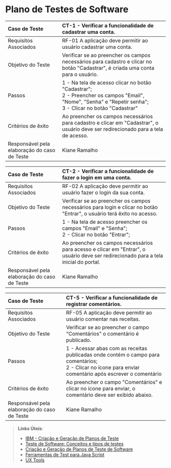 # Plano de Testes de Software

|Caso de Teste    | CT-1 - Verificar a funcionalidade de cadastrar uma conta. |
|:---|:---|
| Requisitos Associados | RF-01	A aplicação deve permitir ao usuário cadastrar uma conta. |
| Objetivo do Teste | Verificar se ao preencher os campos necessários para cadastro e clicar no botão "Cadastrar", é criada uma conta para o usuário. |
| Passos | 1 - Na tela de acesso clicar no botão "Cadastrar";<br> 2 - Preencher os campos "Email", "Nome", "Senha" e "Repetir senha";<br> 3 - Clicar no botão "Cadastrar"|
| Critérios de êxito | Ao preencher os campos necessários para cadastro e clicar em "Cadastrar", o usuário deve ser redirecionado para a tela de acesso.|
| Responsável pela elaboração do caso de Teste | Kiane Ramalho |

|Caso de Teste    | CT-2 - Verificar a funcionalidade de fazer o login em uma conta. |
|:---|:---|
| Requisitos Associados | RF-02	A aplicação deve permitir ao usuário fazer o login da sua conta. |
| Objetivo do Teste | Verificar se ao preencher os campos necessários para login e clicar no botão "Entrar", o usuário terá êxito no acesso. |
| Passos | 1 - Na tela de acesso preencher os campos "Email" e "Senha";<br> 2 - Clicar no botão "Entrar";<br> |
| Critérios de êxito | Ao preencher os campos necessários para acesso e clicar em "Entrar", o usuário deve ser redirecionado para a tela inicial do portal.|
| Responsável pela elaboração do caso de Teste | Kiane Ramalho |

|Caso de Teste    | CT-5 - Verificar a funcionalidade de registrar comentários. |
|:---|:---|
| Requisitos Associados | RF-05	A aplicação deve permitir ao usuário comentar nas receitas. |
| Objetivo do Teste | Verificar se ao preencher o campo "Comentários" o comentário é publicado. |
| Passos | 1 - Acessar abas com as receitas publicadas onde contém o campo para comentários;<br> 2 - Clicar no ícone para enviar comentário após escrever o comentário|
| Critérios de êxito | Ao preencher o campo "Comentários" e clicar no ícone para enviar, o comentário deve ser exibido abaixo.  |
| Responsável pela elaboração do caso de Teste | Kiane Ramalho |
 
> **Links Úteis**:
> - [IBM - Criação e Geração de Planos de Teste](https://www.ibm.com/developerworks/br/local/rational/criacao_geracao_planos_testes_software/index.html)
> -  [Teste de Software: Conceitos e tipos de testes](https://blog.onedaytesting.com.br/teste-de-software/)
> - [Criação e Geração de Planos de Teste de Software](https://www.ibm.com/developerworks/br/local/rational/criacao_geracao_planos_testes_software/index.html)
> - [Ferramentas de Test para Java Script](https://geekflare.com/javascript-unit-testing/)
> - [UX Tools](https://uxdesign.cc/ux-user-research-and-user-testing-tools-2d339d379dc7)
